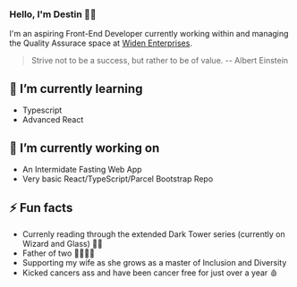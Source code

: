 ### Hello, I'm Destin 🧑‍💻

I'm an aspiring Front-End Developer currently working within and managing the Quality Assurace space at [Widen Enterprises](https://github.com/Widen).

> Strive not to be a success, but rather to be of value. -- Albert Einstein

## 🌱 I’m currently learning
- Typescript
- Advanced React

## 🔭 I’m currently working on
- An Intermidate Fasting Web App
- Very basic React/TypeScript/Parcel Bootstrap Repo

## ⚡️ Fun facts
- Currenly reading through the extended Dark Tower series (currently on Wizard and Glass) 🧙‍♂️
- Father of two 👨‍👩‍👦‍👦
- Supporting my wife as she grows as a master of Inclusion and Diversity
- Kicked cancers ass and have been cancer free for just over a year 🩸


